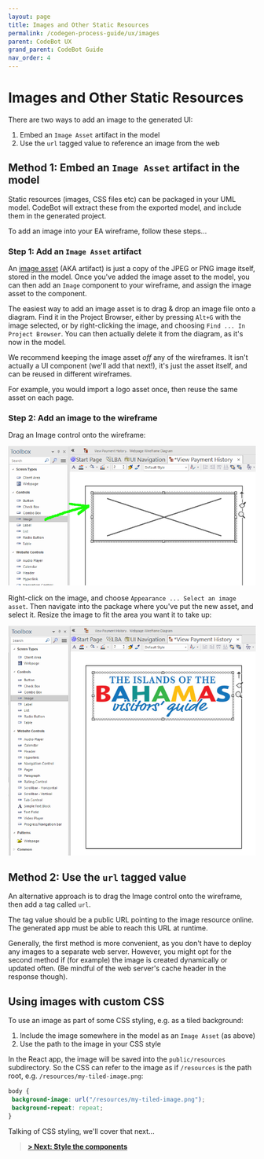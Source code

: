 ```yaml
---
layout: page
title: Images and Other Static Resources
permalink: /codegen-process-guide/ux/images
parent: CodeBot UX
grand_parent: CodeBot Guide
nav_order: 4
---
```


# Images and Other Static Resources

There are two ways to add an image to the generated UI:

1. Embed an `Image Asset` artifact in the model
2. Use the `url` tagged value to reference an image from the web


## Method 1: Embed an `Image Asset` artifact in the model

Static resources (images, CSS files etc) can be packaged in your UML model. CodeBot will extract these from the exported model, and include them in the generated project.

To add an image into your EA wireframe, follow these steps...


### Step 1: Add an `Image Asset` artifact

An [image asset](https://sparxsystems.com/enterprise_architect_user_guide/15.2/modeling/image_assets.html) (AKA artifact) is just a copy of the JPEG or PNG image itself, stored in the model. Once you've added the image asset to the model, you can then add an `Image` component to your wireframe, and assign the image asset to the component.

The easiest way to add an image asset is to drag & drop an image file onto a diagram. Find it in the Project Browser, either by pressing `Alt+G` with the image selected, or by right-clicking the image, and choosing `Find ... In Project Browser`. You can then actually delete it from the diagram, as it's now in the model.

We recommend keeping the image asset *off* any of the wireframes. It isn't actually a UI component (we'll add that next!), it's just the asset itself, and can be reused in different wireframes.

For example, you would import a logo asset once, then reuse the same asset on each page.


### Step 2: Add an image to the wireframe

Drag an Image control onto the wireframe:

![Adding an image to the wireframe](../../images/lba/add-image-control.png "Adding an image to the wireframe")

Right-click on the image, and choose `Appearance ... Select an image asset`. Then navigate into the package where you've put the new asset, and select it. Resize the image to fit the area you want it to take up:

![Adding an image asset to EA](../../images/lba/added-image.png "Adding an image asset to EA")



## Method 2: Use the `url` tagged value

An alternative approach is to drag the Image control onto the wireframe, then add a tag called `url`.

The tag value should be a public URL pointing to the image resource online. The generated app must be able to reach this URL at runtime.

Generally, the first method is more convenient, as you don't have to deploy any images to a separate web server. However, you might opt for the second method if (for example) the image is created dynamically or updated often. (Be mindful of the web server's cache header in the response though).


## Using images with custom CSS

To use an image as part of some CSS styling, e.g. as a tiled background:

1. Include the image somewhere in the model as an `Image Asset` (as above)
2. Use the path to the image in your CSS style

In the React app, the image will be saved into the `public/resources` subdirectory. So the CSS can refer to the image as if `/resources` is the path root, e.g. `/resources/my-tiled-image.png`:

```css
body {
 background-image: url("/resources/my-tiled-image.png");
 background-repeat: repeat;
}
```

Talking of CSS styling, we'll cover that next...

> **[> Next: Style the components](stylesheets)**
